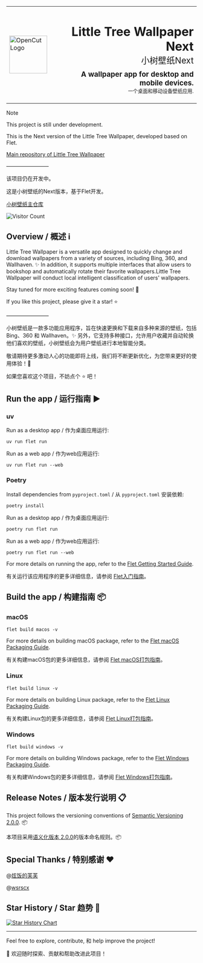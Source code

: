 
<table width="100%">
  <tr>
    <td align="left" width="120">
      <img src="src\assets\images\icon.ico" alt="OpenCut Logo" width="100" />
    </td>
    <td align="right">
      <h1>Little Tree Wallpaper Next  <br><span style="font-size: 0.7em; font-weight: normal;">小树壁纸Next</span></h1>
      <h3 style="margin-top: -10px;">A wallpaper app for desktop and mobile devices. <br><span style="font-size: 0.7em; font-weight: normal;">一个桌面和移动设备壁纸应用.</span></h3>
    </td>
  </tr>
</table>


> [!NOTE]
> 
> This project is still under development. 
> 
> This is the Next version of the Little Tree Wallpaper, developed based on Flet. 
> 
> [Main repository of Little Tree Wallpaper](https://github.com/shu-shu-1/Little-Tree-Wallpaper)
> 
> ————————
> 
> 该项目仍在开发中。
> 
> 这是小树壁纸的Next版本，基于Flet开发。
> 
> [小树壁纸主仓库](https://github.com/shu-shu-1/Little-Tree-Wallpaper)


![Visitor Count](http://estruyf-github.azurewebsites.net/api/VisitorHit?user=shu-shu-1&repo=Little-Tree-Wallpaper-Next-Flet&countColor=%237B1E7B)

## Overview / 概述 ℹ️

Little Tree Wallpaper is a versatile app designed to quickly change and download wallpapers from a variety of sources, including Bing, 360, and Wallhaven. ✨ In addition, it supports multiple interfaces that allow users to bookshop and automatically rotate their favorite wallpapers.Little Tree Wallpaper will conduct local intelligent classification of users' wallpapers.

Stay tuned for more exciting features coming soon! 🎉

If you like this project, please give it a star! ⭐️

————————

小树壁纸是一款多功能应用程序，旨在快速更换和下载来自多种来源的壁纸，包括 Bing、360 和 Wallhaven。✨ 另外，它支持多种接口，允许用户收藏并自动轮换他们喜欢的壁纸，小树壁纸会为用户壁纸进行本地智能分类。

敬请期待更多激动人心的功能即将上线，我们将不断更新优化，为您带来更好的使用体验！🎉

如果您喜欢这个项目，不妨点个 ⭐️ 吧！

## Run the app / 运行指南 ▶️

### uv

Run as a desktop app / 作为桌面应用运行: 

```
uv run flet run
```

Run as a web app / 作为web应用运行:

```
uv run flet run --web
```

### Poetry

Install dependencies from `pyproject.toml` / 从 `pyproject.toml` 安装依赖:

```
poetry install
```

Run as a desktop app / 作为桌面应用运行:

```
poetry run flet run
```

Run as a web app / 作为web应用运行:

```
poetry run flet run --web
```

For more details on running the app, refer to the [Flet Getting Started Guide](https://flet.dev/docs/getting-started/).

有关运行该应用程序的更多详细信息，请参阅 [Flet入门指南](https://flet.dev/docs/getting-started/)。

## Build the app / 构建指南 📦

### macOS

```
flet build macos -v
```

For more details on building macOS package, refer to the [Flet macOS Packaging Guide](https://flet.dev/docs/publish/macos/).

有关构建macOS包的更多详细信息，请参阅 [Flet macOS打包指南](https://flet.dev/docs/publish/macos/)。

### Linux

```
flet build linux -v
```

For more details on building Linux package, refer to the [Flet Linux Packaging Guide](https://flet.dev/docs/publish/linux/).

有关构建Linux包的更多详细信息，请参阅 [Flet Linux打包指南](https://flet.dev/docs/publish/linux/)。

### Windows

```
flet build windows -v
```

For more details on building Windows package, refer to the [Flet Windows Packaging Guide](https://flet.dev/docs/publish/windows/).

有关构建Windows包的更多详细信息，请参阅 [Flet Windows打包指南](https://flet.dev/docs/publish/windows/)。

## Release Notes / 版本发行说明 📋

This project follows the versioning conventions of [Semantic Versioning 2.0.0](https://semver.org/). 📦

本项目采用[语义化版本 2.0.0](https://semver.org/lang/zh-CN/)的版本命名规则。📦

## Special Thanks / 特别感谢 ❤️

@[炫饭的芙芙](https://space.bilibili.com/1669914811)

@[wsrscx](https://github.com/wsrscx)



## Star History / Star 趋势 🌟


<a href="https://www.star-history.com/#shu-shu-1/Little-Tree-Wallpaper-Next-Flet&Date">
 <picture>
   <source media="(prefers-color-scheme: dark)" srcset="https://api.star-history.com/svg?repos=shu-shu-1/Little-Tree-Wallpaper-Next-Flet&type=Date&theme=dark" />
   <source media="(prefers-color-scheme: light)" srcset="https://api.star-history.com/svg?repos=shu-shu-1/Little-Tree-Wallpaper-Next-Flet&type=Date" />
   <img alt="Star History Chart" src="https://api.star-history.com/svg?repos=shu-shu-1/Little-Tree-Wallpaper-Next-Flet&type=Date" />
 </picture>
</a>


---

Feel free to explore, contribute, 和 help improve the project! 

🚀 欢迎随时探索、贡献和帮助改进此项目！
